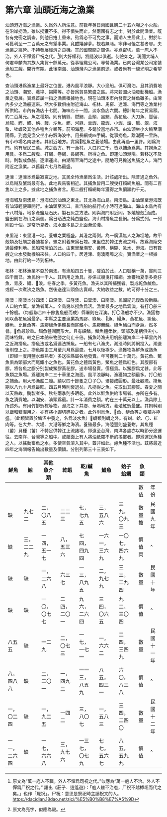 # 第六章 汕頭近海之漁業

汕頭港近海之漁業。久爲外人所注意。前數年英日兩國且購二十五六噸之小火船。在沿岸撈漁。雖以撈獲不多。得不償失而止。然兩國有志之士。對於此間渔業。旣各有完密之調查。則他日捲土重來。殆爲必不可免之事。而潮人生居此土。對於年可獲利至一二百萬元之有望事業。竟酣嬉醉夢。視若無睹。寧非可怪之甚者耶。夫漁業之經營。不特發展經濟之良機。其於國際間之關係。亦爲密切。萬一庖人不治。外人不憚爲尸祝之代。[^1]則大好權利。將隨波以俱逝。何險如之。現聞大埔人何君卓麟向其族人集貲十餘萬元。從事組織公司。專營漁業。已向台灣某公司定裝漁船三艘。開行有期。此後南海、汕頭灣内之漁業前途。或者尙有一線光明之希望也。

查汕頭港爲漁業上最好之位置。港內風平浪靜。大小渔船。俱可灣泊。且其消費地之汕頭、潮安、菴埠、揭陽等。亦皆爲貿易繁盛之區。將來若圖火油發動機船。漁業之發展。實爲首屈一指之漁業根據地也。現在汕頭本市內發賣之鮮魚雖多。由灣內多少之漁船運來。然大多數俱由附近海山、柘林、馬窖、達濠、海門等之漁業村所供給。市內有漁店十七間。海味店十一間。淡水魚店六間。總計每年之貿易額。約二百萬元。魚之種類。則有鯛絲、燃鯛、金頭、黑鯛、黃花魚、大刀魚、豐留、烏賊、鰹、鰈、鯖、鰻、沙魚、鮪、河豚、車蝦、龍蝦、小蝦、蛤、蟹、蜆、海蜇、牡蠣及其他各種魚介類等。前項海產。多銷於當地各市。由汕頭坐小火輪至潮陽縣。到處見漁父坐小舟飄海波中。用長網或四手網。從事撈魚。離潮陽一里許。有小市場名南塘者。其附近地方。實爲𩸩松魚之養殖場。由此再過一里許。則爲海門。約有居民三萬。城之西方。有一漁村。人口約二千。皆以捕魚爲業。其撈魚之用具。多爲二艘曳、打網、卷網、長網等。所得之魚。即運汕頭潮陽。若移送不及時。則製成魚脯。逐漸運出。由潮陽至海門之途中。隨地可見擔送魚脯之人。海門附近之漁業。以舊曆六七月為最盛。

達濠：達濠本爲最寂寞之地。其民全恃漁業爲生活。計該處所出。除普通之魚外。以烏賊及蟹爲最有名。此地與馬窖相近。其捕魚皆用二艘曳打賴網魚船。聞有二百隻以上之多。據此地之捕魚者言。用二艘打賴網每年獲得之魚價額約千元。

澄海城及南澳島：澄海位於汕頭之東北。其北為海山島。南澳島。由汕頭至澄海既有汕漳輕便車開行。由汕頭至宮口。乘汽船約航行弍小時可達海山。海山本島內有十八村落。地多產鹽及石灰。製石灰之方法。則與海門附近同。多燒蠔殼[^2]而成。鹽田則在海山之兩側。爲日晒法之純白鹽也。海山村撈魚之長網。分爲弍列。一列則設十個。是常所見者。海水至本島之北面漸淤淺。

東里港：東里港一地。養蠣之業極盛。其港之兩側。為一廣漠無人之海坦地。故甲殼類及牡蠣之養殖甚多。蠣之附着床爲石塊。東里位於韓江支流之畔。故爲海陸交通最便利地。民船常灣泊於此。由東里至潮安、黃岡、橫隴、急水、澄海。日有數艘之火水發動機船來往。人口約四千。居達濠、南澳兩埠之次。實漁業之一根據地。由此行約一時到柘林。

柘林：柘林漁業不亞於南澳。有漁船四五十隻，碇泊於此，人口號稱一萬，實則三四千而已。漁民約一千人。其所用之漁具。亦係弍艘曳打賴網。漁獲物夏季多堯仔魚、青皮、鳗、𣲩浪。冬春之季。多黃花魚。漁夫以其所捕獲者。製成乾魚鹹魚。或經一次煮沸之熟魚。然後送達汕頭魚店賣却。大約收益之數。約可得十分之三。

南澳：南澳本分四澳：曰深澳、曰隆澳、曰雲澳、曰南澳。民國紀元復改設新縣。人口約六萬。業漁者萬人。全島幾以撈魚爲活。漁業最多之地爲雲澳。有打〇船三十餘艘。（每艘聯合四十餘隻魚船而成）縣署則在深澳。打〇渔船亦不少。漁獲物則以黃花魚爲最多。本縣之主要漁業為馬膠、綠魚、𩹰魚、鰨魚、黃花魚、鰵魚、鰣魚、比目魚等。馬膠綠魚俱體長而尾鰭小。馬膠無鱗。綠魚鱗白而身扁。然多骨。𩹰魚最珍重。鰨魚體圓而形大。且有細鱗。鰌魚體柔軟。頭部及尾柄俱尖小。而味特鮮。較之日本舶來物勝之何止十倍。捕魚時漁夫用帆船離海岸二十華里內外之近海撈魚。撈魚法或名爲連法捕魚。一船有七八漁夫。潮漲時則將網投入。潮退後則曳上之。撈魚期由三月至六月爲最盛。七月以後極少。漁獲物為鮮魚或熟魚（即經一度用鹽水煮熟者）多送往縣屬各地發賣。年可獲利二十萬元。黃花魚、鰵魚俱為頭部大而尾鰭小之魚也。黃花魚之體爲黃色，鰵魚之體爲紅色。其腹部有膠。將各魚之膠分别製成鰵膠黃花膠。送市場發賣。價極貴。以鰵膠爲尤甚。此等魚類之魚場。爲離海岸二三十華里之海面。風平浪靜時。漁獲物之額最多。打〇船之捕魚。用大形漁船二艘。繞以四十餘隻之〇子〇。環接成圓形。最壯觀瞻。撈魚期以八九十月爲最旺。四五月時則衰退矣。凡撈得之魚。先取出其膠質。春夏之間以天熱故。醃製者多。秋冬兩季則多晒乾。此外以鮮魚供給市場者。亦所在多有。魚之消費地。以潮安、汕頭爲最。計一年消費之額。約在三十萬元以上。漁具除上所述外。有用竹排蝦棕等物。澄海之下井鄉、華塢地方。養殖紅蝦最盛。其餌料則以飯和糖混用之。亦有將小蝦切碎投之者。此外則烏魚、𩸩魚、鰱魚等之養殖亦極盛。（此類皆置於塘沼中養之，名爲淡水魚）𧊽蝢類則蠣之外。有蚶、蛤、〇、紅肉等。在大井、大場、大港等鄕之海濱。養殖最多。海陸豐則盛養蚶。其魚種（苗）貝種（苗）不特足供韓江上流諸地。即遠至台灣、南洋各處亦以時節分途運往。去南洋、台灣等之船中。或艙面上有人將油紙羅不斷的搖擺者。即爲運送魚種之人。以搖動畜魚之水。多使空氣溶入其中。蓋非如此。慮魚種不活也。茲將最近四年之海關報告輸出數量及價額。分别列第三十三表如下。

| 鮮魚         | 鯨         | 其他魚介類   | 乾蝦         | 乾/鹹魚        | 鰌魚           | 蛤子蛤蠣       | 魚類   |            |
|--------------|------------|--------------|--------------|----------------|----------------|----------------|--------|------------|
|              |            |              |              |                |                |                | 數值   | 年份       |
|   缺           | 九七二     | 二，〇八五   | 二二三       | 七，七九五     | 三，五八六     | 三九，〇九三   | 數量擔 | 民國九年   |
|     缺         | 三，二二九 | 一四，五一七 | 八，五三六   | 七四，四九四   | 一六一，三六九 | 一〇七，四六九 | 價值両 |      ^      |
|       缺       |缺            | 一，二六八   | 六三七       | 一三，八九五   | 二，九七九     | 三三，二九四   | 數量   | 民國十年   |
|      缺        |缺            | 一〇，〇七七 | 二四，二〇一 | 九六，二六四   | 三四，〇六五   | 九二，三〇四   | 價值   |      ^      |
| 八五五       |    缺        | 一二九       | 二，〇七三   | 一七，一七一   | 一，六六二     | 二四，三四九   | 數量   | 民國十一年 |
| 八，<br />四八八   |      缺      | 二，二〇一   | 一，四九二   | 一一三，八五九 | 八五，四三一   | 六〇，八三八   | 價值   |     ^       |
| 一，<br />〇二四   |        缺    | 一，九二五   | 一四二       | 三，八〇七     | 一，五八三     | 三四，二四〇   | 數量   | 民國十二年 |
| 一一，<br />二六四 |        缺    | 一七，六六八 | 三，九七六   | 一三七，〇七九 | 七七，五六七   | 八五，五九九   | 價值   |      ^      |

[^1]: 原文為“萬一庖人不職。外人不憚爲司祝之代。”似應為“萬一庖人不治。外人不憚爲尸祝之代。”
語出《莊子．逍遙遊》：「庖人雖不治庖，尸祝不越樽俎而代之矣。」也作「屍祝」。尸祝：意思是祭祀時主讀祝文的人。
https://dacidian.18dao.net/zici/%E5%B0%B8%E7%A5%9D

[^2]: 原文為亮字，似應為殼。
